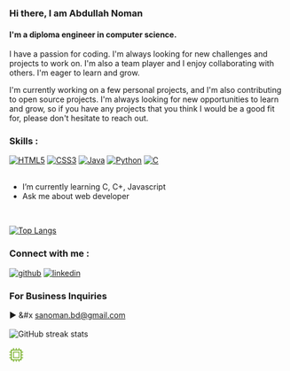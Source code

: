 ### Hi there, I am Abdullah Noman
#### I'm a diploma engineer in computer science.
I have a passion for coding. I'm always looking for new challenges and projects to work on. I'm also a team player and I enjoy collaborating with others.  I'm eager to learn and grow. 

I'm currently working on a few personal projects, and I'm also contributing to open source projects. I'm always looking for new opportunities to learn and grow, so if you have any projects that you think I would be a good fit for, please don't hesitate to reach out.

### Skills :   

<div class="images">
  <a href="https://en.wikipedia.org/wiki/HTML5" target="_blank"><img src="https://profilinator.rishav.dev/skills-assets/html5-original-wordmark.svg" alt="HTML5" height="35" /></a>
  <a href="https://www.w3schools.com/css/" target="_blank"><img src="https://profilinator.rishav.dev/skills-assets/css3-original-wordmark.svg" alt="CSS3" height="35" /></a>
  <a href="https://www.java.com/" target="_blank"><img src="https://profilinator.rishav.dev/skills-assets/java-original-wordmark.svg" alt="Java" height="35" /></a>
  <a href="https://www.python.org/" target="_blank"><img src="https://profilinator.rishav.dev/skills-assets/python-original.svg" alt="Python" height="35" /></a>
  <a href="https://www.cprogramming.com/" target="_blank"><img src="https://profilinator.rishav.dev/skills-assets/c-original.svg" alt="C" height="35" /></a>
</div>
 <br>
  
-  I’m currently learning C, C+, Javascript 
-  Ask me about web developer 
 <br>

[![Top Langs](https://github-readme-stats.vercel.app/api/top-langs/?username=sa-noman)](https://github.com/anuraghazra/github-readme-stats)
### Connect with me :
[<img src='https://cdn.jsdelivr.net/npm/simple-icons@3.0.1/icons/github.svg' alt='github' height='25'>](https://github.com/sa-noman)  [<img src='https://cdn.jsdelivr.net/npm/simple-icons@3.0.1/icons/linkedin.svg' alt='linkedin' height='25'>](https://www.linkedin.com/in/sanoman-bd/)  

### For Business Inquiries 
 ► &#x sanoman.bd@gmail.com
 <br>
 <br>
![GitHub streak stats](https://streak-stats.demolab.com/?user=sa-noman)  
<br>
<a href='https://docs.github.com/en/developers'><img src='https://raw.githubusercontent.com/acervenky/animated-github-badges/master/assets/devbadge.gif' width='25' height='25'></a> 



